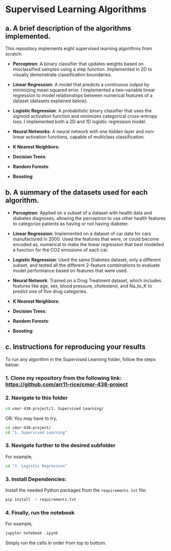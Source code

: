 # Supervised Learning Algorithms

## a. A brief description of the algorithms implemented.

This repository implements eight supervised learning algorithms from scratch:

- **Perceptron**: A binary classifier that updates weights based on misclassified samples using a step function. Implemented in 2D to visually demonstrate classification boundaries.

- **Linear Regression**: A model that predicts a continuous output by minimizing mean squared error. I implemented a two-variable linear regression to model relationships between numerical features of a dataset (datasets explained below).

- **Logistic Regression**: A probabilistic binary classifier that uses the sigmoid activation function and minimizes categorical cross-entropy loss. I implemented both a 2D and 1D logistic regression model.

- **Neural Networks**: A  neural network with one hidden layer and non-linear activation functions, capable of multiclass classification. 

- **K Nearest Neighbors**:
- **Decision Trees**:
- **Random Forests**:
- **Boosting**:


## b. A summary of the datasets used for each algorithm.

- **Perceptron**: Applied on a subset of a dataset with health data and diabetes diagnoses, allowing the perceptron to use other health features to categorize patients as having or not having diabeter.

- **Linear Regression**: Implemented on a dataset of car data for cars manufactured in 2000. Used the features that were, or could become encoded as, numerical to make the linear regression that best modelled a function for the CO2 emissions of each car.

- **Logistic Regression**: Used the same Diabetes dataset, only a different subset, and tested all the different 2-feature combinations to evaluate model performance based on features that were used. 

- **Neural Network**: Trained on a Drug Treatment dataset, which includes features like age, sex, blood pressure, cholesterol, and Na_to_K to predict one of five drug categories.

- **K Nearest Neighbors**:
- **Decision Trees**:
- **Random Forests**:
- **Boosting**:


## c. Instructions for reproducing your results

To run any algorithm in the Supervised Learning folder, follow the steps below:

### 1. Clone my repository from the following link: https://github.com/arr11-rice/cmor-438-project

### 2. Navigate to this folder
```bash
cd cmor-438-project/1. Supervised Learning/
```
OR:
You may have to try,
```bash
cd cmor-438-project/   
cd "1. Supervised Learning"
```
### 3. Navigate further to the desired subfolder
For example,
```bash
cd "3. Logistic Regression"
```
### 3. Install Dependencies: 

Install the needed Python packages from the `requirements.txt` file:
```bash
pip install -r requirements.txt
```
### 4. Finally, run the notebook
For example, 
```bash
jupyter notebook .ipynb
```
Simply run the cells in order from top to bottom.